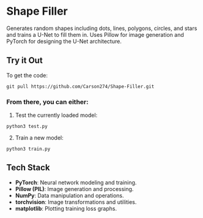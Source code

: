 # Shape Filler
Generates random shapes including dots, lines, polygons, circles, and stars and trains a U-Net to fill them in.
Uses Pillow for image generation and PyTorch for designing the U-Net architecture.

## Try it Out
To get the code:
```
git pull https://github.com/Carson274/Shape-Filler.git
```
### From there, you can either:
1. Test the currently loaded model:
```
python3 test.py
```
2. Train a new model:
```
python3 train.py
```

## Tech Stack
- **PyTorch**: Neural network modeling and training.
- **Pillow (PIL)**: Image generation and processing.
- **NumPy**: Data manipulation and operations.
- **torchvision**: Image transformations and utilities.
- **matplotlib**: Plotting training loss graphs.
